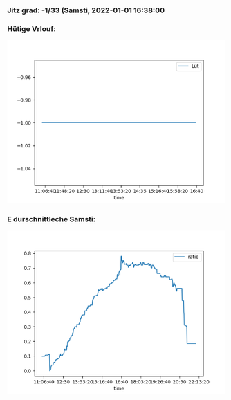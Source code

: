 ### Jitz grad: -1/33 (Samsti, 2022-01-01 16:38:00

### Hütige Vrlouf:
![Graph](Today.png)

### E durschnittleche Samsti:
![Graph](Samsti.png)
